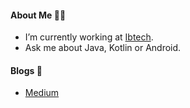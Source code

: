 #### About Me 👨‍💻
 - I’m currently working at [Ibtech](https://www.ibtech.com.tr/).
 - Ask me about Java, Kotlin or Android.

#### Blogs 📝
 - [Medium](https://medium.com/@usoysal)

